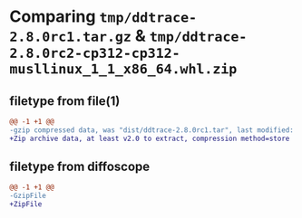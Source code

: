 # Comparing `tmp/ddtrace-2.8.0rc1.tar.gz` & `tmp/ddtrace-2.8.0rc2-cp312-cp312-musllinux_1_1_x86_64.whl.zip`

## filetype from file(1)

```diff
@@ -1 +1 @@
-gzip compressed data, was "dist/ddtrace-2.8.0rc1.tar", last modified: Mon Apr  1 19:05:35 2024, max compression
+Zip archive data, at least v2.0 to extract, compression method=store
```

## filetype from diffoscope

```diff
@@ -1 +1 @@
-GzipFile
+ZipFile
```

